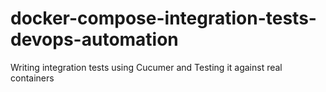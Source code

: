 # docker-compose-integration-tests-devops-automation
Writing integration tests using Cucumer and Testing it against real containers 
